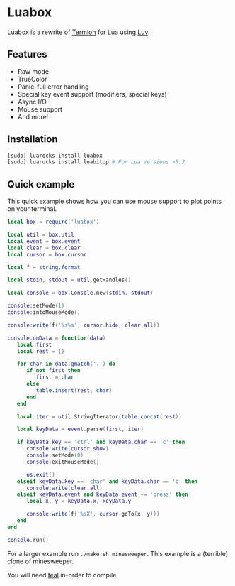 # Luabox

Luabox is a rewrite of [Termion](https://github.com/redox-os/termion) for Lua using [Luv](https://github.com/luvit/luv).

## Features

* Raw mode
* TrueColor
* ~~Panic-full error handling~~
* Special key event support (modifiers, special keys)
* Async I/O
* Mouse support
* And more!

## Installation

```sh
[sudo] luarocks install luabox
[sudo] luarocks install luabitop # For Lua versions >5.3
```

## Quick example

This quick example shows how you can use mouse support to plot points on your terminal.

```lua
local box = require('luabox')

local util = box.util
local event = box.event
local clear = box.clear
local cursor = box.cursor

local f = string.format

local stdin, stdout = util.getHandles()

local console = box.Console.new(stdin, stdout)

console:setMode(1)
console:intoMouseMode()

console:write(f('%s%s', cursor.hide, clear.all))

console.onData = function(data)
   local first
   local rest = {}

   for char in data:gmatch('.') do
      if not first then
         first = char
      else
         table.insert(rest, char)
      end
   end

   local iter = util.StringIterator(table.concat(rest))

   local keyData = event.parse(first, iter)

   if keyData.key == 'ctrl' and keyData.char == 'c' then
      console:write(cursor.show)
      console:setMode(0)
      console:exitMouseMode()

      os.exit()
   elseif keyData.key == 'char' and keyData.char == 'c' then
      console:write(clear.all)
   elseif keyData.event and keyData.event ~= 'press' then
      local x, y = keyData.x, keyData.y

      console:write(f('%sX', cursor.goTo(x, y)))
   end
end

console.run()
```

For a larger example run `./make.sh minesweeper`. This example is a (terrible) clone of minesweeper.

You will need [teal](https://github.com/teal-language/tl) in-order to compile.